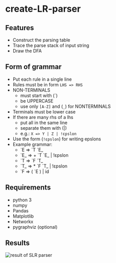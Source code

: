 # create-LR-parser

## Features
- Construct the parsing table
- Trace the parse stack of input string
- Draw the DFA

## Form of grammar
- Put each rule in a single line
- Rules must be in form `LHS => RHS`
- NON-TERMINALS
    - must start with (\`)
    - be UPPERCASE
    - use only `[A-Z]` and (`_`) for NONTERMINALS
- Terminals must be lower case
- If there are many rhs of a lhs
    - put all in the same line
    - separate them with (|)
    - e.g.: `X => Y | Z | !εpslon`
- Use the form (`!εpslon`) for writing epslons
- Example grammar:
    - \`E => \`T \`E_
    - \`E_ => + \`T \`E_ | !εpslon
    - \`T => \`F \`T_
    - \`T_ => * \`F \`T_ | !εpslon
    - \`F => ( \`E ) | id

## Requirements
- python 3
- numpy
- Pandas
- Matplotlib
- Networkx
- pygraphviz (optional)

## Results

![result of SLR parser](https://lh3.googleusercontent.com/wPjIppmlmsLfOCa1wHPafi2hwj4EPPbnj5ZP-SiTYAgurYpSzep35V4-qhnCe1b0JAJPIbSKZfk0e85uitou7qFeGfW9AgjghXDiJf5y_wRcx18LHxKo5p8z1NJATooqkQspPXmL=w1066-h389-no)
